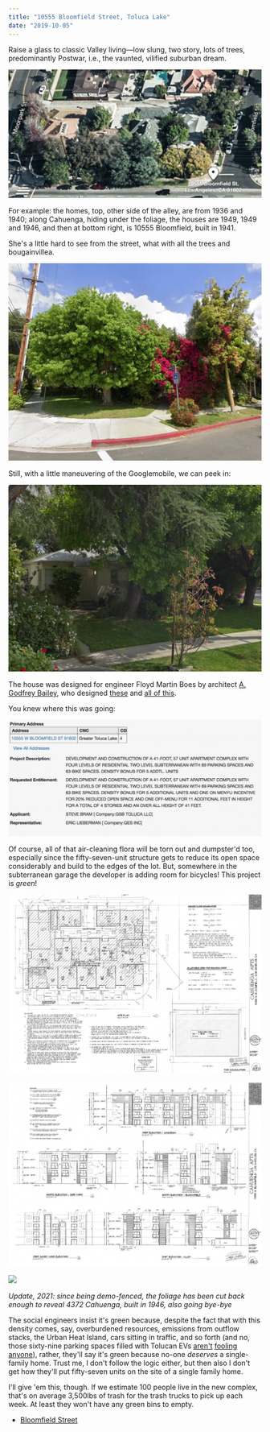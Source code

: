 ```yaml
---
title: "10555 Bloomfield Street, Toluca Lake"
date: "2019-10-05"
---
```


Raise a glass to classic Valley living—low slung, two story, lots of trees, predominantly Postwar, i.e., the vaunted, vilified suburban dream.

![](images/Screen-Shot-2019-10-04-at-5.21.11-PM-1024x519.jpg)

For example: the homes, top, other side of the alley, are from 1936 and 1940; along Cahuenga, hiding under the foliage, the houses are 1949, 1949 and 1946, and then at bottom right, is 10555 Bloomfield, built in 1941.

She's a little hard to see from the street, what with all the trees and bougainvillea.

![](images/Screen-Shot-2019-10-04-at-5.22.51-PM-1024x796.jpg)

Still, with a little maneuvering of the Googlemobile, we can peek in:

![](images/Screen-Shot-2019-10-04-at-5.23.30-PM-1024x754.jpg)

The house was designed for engineer Floyd Martin Boes by architect [A. Godfrey Bailey](https://www.laconservancy.org/locations/clark-building), who designed [these](http://cinematreasures.org/architects/972?status=all) and [all of this](http://www.fluidr.com/photos/michael_locke/sets/72157631566649522/random).

You knew where this was going:

![](images/Screen-Shot-2019-10-05-at-1.00.09-PM-1024x469.jpg)

Of course, all of that air-cleaning flora will be torn out and dumpster'd too, especially since the fifty-seven-unit structure gets to reduce its open space considerably and build to the edges of the lot. But, somewhere in the subterranean garage the developer is adding room for bicycles! This project is _green_!

![](images/screen-shot-2022-01-10-at-2.06.30-pm.jpg)

![](images/screen-shot-2022-01-10-at-2.05.11-pm.jpg)

![](https://riplosangeles.files.wordpress.com/2022/01/screen-shot-2022-01-10-at-2.32.22-pm-1.jpg?w=1024)

_Update, 2021: since being demo-fenced, the foliage has been cut back enough to reveal 4372 Cahuenga, built in 1946, also going bye-bye_

The social engineers insist it's green because, despite the fact that with this density comes, say, overburdened resources, emissions from outflow stacks, the Urban Heat Island, cars sitting in traffic, and so forth (and no, those sixty-nine parking spaces filled with Tolucan EVs [aren't](https://www.thezebra.com/insurance-news/2368/why-electric-cars-can-cause-more-pollution-than-gas-cars/) [](http://]https://live.staticflickr.com/65535/48845814167_b45ac3e1bd_o.jpg)[fooling](https://live.staticflickr.com/65535/48845814167_b45ac3e1bd_o.jpg) [anyone](https://live.staticflickr.com/65535/48845624576_2cba502ec5_o.jpg)), rather, they'll say it's green because no-one _deserves_ a single-family home. Trust me, I don't follow the logic either, but then also I don't get how they'll put fifty-seven units on the site of a single family home.

I'll give 'em this, though. If we estimate 100 people live in the new complex, that's on average 3,500lbs of trash for the trash trucks to pick up each week. At least they won't have any green bins to empty.

- [Bloomfield Street](https://www.google.com/maps/search/?api=1&query=34.149719,-118.36116)
